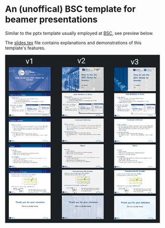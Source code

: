 # An (unoffical) BSC template for beamer presentations

Similar to the pptx template usually employed at [BSC](https://www.bsc.es/slides), see preview below.

The [slides.tex](slides.tex) file contains explanations and demonstrations of this template's features.

![preview of both versions](https://github.com/lucjaulmes/BSC-beamer-template/raw/master/preview.png)

